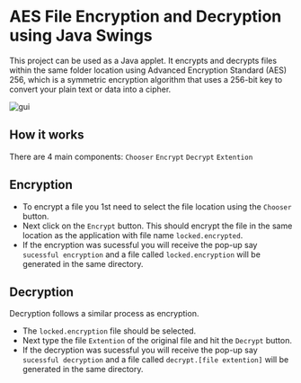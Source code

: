 
# AES File Encryption and Decryption using Java Swings

This project can be used as a Java applet. It encrypts and decrypts files within the same folder location using Advanced Encryption Standard (AES) 256, which is a symmetric encryption algorithm that uses a 256-bit key to convert your plain text or data into a cipher. 

![gui](https://github.com/Nithin-bd/EnDe/assets/83744735/ebc56ee4-2846-4065-981a-4da46e772bb1)

## How it works

There are 4 main components:
`Chooser`
`Encrypt`
`Decrypt`
`Extention`

## Encryption

- To encrypt a file you 1st need to select the file location using the `Chooser` button.
- Next click on the `Encrypt` button. This should encrypt the file in the same location as the application with file name `locked.encrypted`.
- If the encryption was sucessful you will receive the pop-up say `sucessful encryption` and a file called `locked.encryption` will be generated in the same directory.

## Decryption

Decryption follows a similar process as encryption.

- The `locked.encryption` file should be selected.
- Next type the file `Extention` of the original file and hit the `Decrypt` button.
- If the decryption was sucessful you will receive the pop-up say `sucessful decryption` and a file called `decrypt.[file extention]` will be generated in the same directory.
